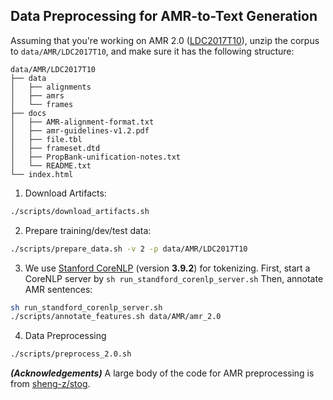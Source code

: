 

## Data Preprocessing for AMR-to-Text Generation

Assuming that you're working on AMR 2.0 ([LDC2017T10](https://catalog.ldc.upenn.edu/LDC2017T10)), unzip the corpus to `data/AMR/LDC2017T10`, and make sure it has the following structure:

```bash$ tree data/AMR/LDC2017T10 -L 2
data/AMR/LDC2017T10
├── data
│   ├── alignments
│   ├── amrs
│   └── frames
├── docs
│   ├── AMR-alignment-format.txt
│   ├── amr-guidelines-v1.2.pdf
│   ├── file.tbl
│   ├── frameset.dtd
│   ├── PropBank-unification-notes.txt
│   └── README.txt
└── index.html
```
1. Download Artifacts:

```bash
./scripts/download_artifacts.sh
```

2. Prepare training/dev/test data:

```bash
./scripts/prepare_data.sh -v 2 -p data/AMR/LDC2017T10
```

3. We use [Stanford CoreNLP](https://stanfordnlp.github.io/CoreNLP/index.html) (version **3.9.2**) for tokenizing. First, start a CoreNLP server by `sh run_standford_corenlp_server.sh` Then, annotate AMR sentences:

```bash
sh run_standford_corenlp_server.sh
./scripts/annotate_features.sh data/AMR/amr_2.0
```

4. Data Preprocessing

```bash
./scripts/preprocess_2.0.sh
```
***(Acknowledgements)*** A large body of the code for AMR preprocessing is from [sheng-z/stog](https://github.com/sheng-z/stog).
